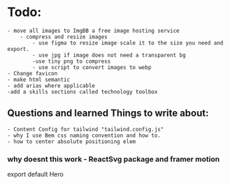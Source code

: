 # Todo:
    - move all images to ImgBB a free image hosting service
        - compress and resize images
            - use figma to resize image scale it to the size you need and export.
            - use jpg if image does not need a transparent bg 
            -use tiny png to compress 
            - use script to convert images to webp
    - Change favicon
    - make html semantic
    - add arias where applicable
    -add a skills sections called technology toolbox


## Questions and learned Things to write about:

    - Content Config for tailwind "tailwind.config.js" 
    - why I use Bem css naming convention and how to.
    - how to center absolute positioning elem



### why doesnt this work - ReactSvg package and framer motion
<!-- import Svg from '../../assets/bg-elements/DEV.svg'
import {ReactSVG} from 'react-svg';
import './Hero.scss'
import {motion} from 'framer-motion'
function Hero() {
  return (
    <div id='home' className="hero relative h-screen w-full flex flex-col justify-center items-center text-center gap-8">
       <motion.ReactSVG src={Svg}  beforeInjection={(svg) => {
    svg.classList.add('hero__svg')
  }}/>
  <h1>Hi, I’m <span className='text--highlight'>
  Dwayne Front-End Developer</span> based in Orlando Florida. </h1>
  
    <a href="#contact">
    <button className="hero__button hover:border-purple-300 hover:bg-slate-900 w-60 h-20 rounded-2xl border border-emerald-300 ">
  Hire Me!
</button>
    </a>

    </div>
  )
} -->

export default Hero